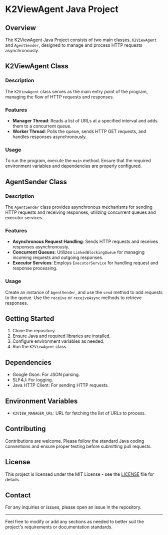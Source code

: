# K2ViewAgent Java Project

## Overview
The K2ViewAgent Java Project consists of two main classes, `K2ViewAgent` and `AgentSender`, designed to manage and process HTTP requests asynchronously.

## K2ViewAgent Class
### Description
The `K2ViewAgent` class serves as the main entry point of the program, managing the flow of HTTP requests and responses.

### Features
- **Manager Thread**: Reads a list of URLs at a specified interval and adds them to a concurrent queue.
- **Worker Thread**: Polls the queue, sends HTTP GET requests, and handles responses asynchronously.

### Usage
To run the program, execute the `main` method. Ensure that the required environment variables and dependencies are properly configured.

## AgentSender Class
### Description
The `AgentSender` class provides asynchronous mechanisms for sending HTTP requests and receiving responses, utilizing concurrent queues and executor services.

### Features
- **Asynchronous Request Handling**: Sends HTTP requests and receives responses asynchronously.
- **Concurrent Queues**: Utilizes `LinkedBlockingQueue` for managing incoming requests and outgoing responses.
- **Executor Services**: Employs `ExecutorService` for handling request and response processing.

### Usage
Create an instance of `AgentSender`, and use the `send` method to add requests to the queue. Use the `receive` or `receiveAsync` methods to retrieve responses.

## Getting Started
1. Clone the repository.
2. Ensure Java and required libraries are installed.
3. Configure environment variables as needed.
4. Run the `K2ViewAgent` class.

## Dependencies
- Google Gson: For JSON parsing.
- SLF4J: For logging.
- Java HTTP Client: For sending HTTP requests.

## Environment Variables
- `K2VIEW_MANAGER_URL`: URL for fetching the list of URLs to process.

## Contributing
Contributions are welcome. Please follow the standard Java coding conventions and ensure proper testing before submitting pull requests.

## License
This project is licensed under the MIT License - see the [LICENSE](LICENSE.txt) file for details.

## Contact
For any inquiries or issues, please open an issue in the repository.

---

Feel free to modify or add any sections as needed to better suit the project's requirements or documentation standards.